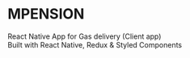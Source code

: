 # MPENSION
React Native App for Gas delivery (Client app)  
Built with React Native, Redux & Styled Components  

